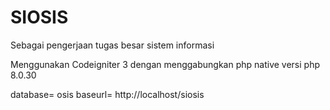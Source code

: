 # SIOSIS
Sebagai pengerjaan tugas besar sistem informasi

Menggunakan Codeigniter 3 dengan menggabungkan php native
versi php 8.0.30

database= osis
baseurl= http://localhost/siosis

